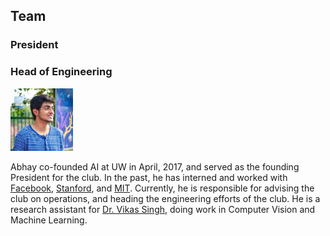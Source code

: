 ## Team
### President
### Head of Engineering
<img src="./assets/abhay.jpg" alt="drawing" width="100"/>

Abhay co-founded AI at UW in April, 2017, and served as the founding President for the club. In the past, he has interned and worked with [Facebook](facebook.com), [Stanford](stanford.edu), and [MIT](mit.edu). Currently, he is responsible for advising the club on operations, and heading the engineering efforts of the club. He is a research assistant for [Dr. Vikas Singh](http://www.biostat.wisc.edu/~vsingh/), doing work in Computer Vision and Machine Learning.

